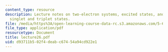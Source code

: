 ```yaml
---
content_type: resource
description: Lecture notes on two-electron systems, excited states, and energies of
  singlet and triplet states.
file: /media/https%3A/open-learning-course-data-rc.s3.amazonaws.com/5-61-physical-chemistry-fall-2007/d93711b502f4deabc67454a94cd922e1_lecture26.pdf
file_type: application/pdf
resourcetype: Document
title: lecture26.pdf
uid: d93711b5-02f4-deab-c674-54a94cd922e1
---
```

